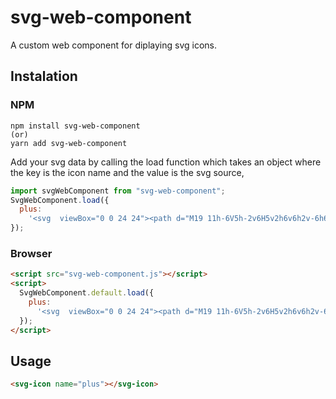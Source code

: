 # svg-web-component

A custom web component for diplaying svg icons.

## Instalation

### NPM

```shell
npm install svg-web-component
(or)
yarn add svg-web-component
```

Add your svg data by calling the load function which takes an object where the key is the icon name and the value is the svg source,

```javascript
import svgWebComponent from "svg-web-component";
SvgWebComponent.load({
  plus:
    '<svg  viewBox="0 0 24 24"><path d="M19 11h-6V5h-2v6H5v2h6v6h2v-6h6z"/></svg>'
});
```

### Browser

```html
<script src="svg-web-component.js"></script>
<script>
  SvgWebComponent.default.load({
    plus:
      '<svg  viewBox="0 0 24 24"><path d="M19 11h-6V5h-2v6H5v2h6v6h2v-6h6z"/></svg>'
  });
</script>
```

## Usage

```html
<svg-icon name="plus"></svg-icon>
```
